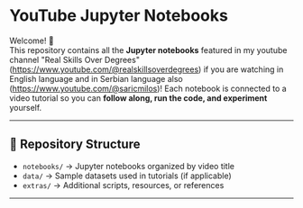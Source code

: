 # YouTube Jupyter Notebooks

Welcome! 👋  
This repository contains all the **Jupyter notebooks** featured in my youtube channel "Real Skills Over Degrees" (https://www.youtube.com/@realskillsoverdegrees) if you are watching in English language and in Serbian language also (https://www.youtube.com/@saricmilos)!
Each notebook is connected to a video tutorial so you can **follow along, run the code, and experiment** yourself.

---

## 📂 Repository Structure
- `notebooks/` → Jupyter notebooks organized by video title 
- `data/` → Sample datasets used in tutorials (if applicable)  
- `extras/` → Additional scripts, resources, or references  

---